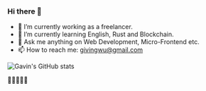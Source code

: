 ### Hi there 👋

- 🔭 I’m currently working as a freelancer.
- 🌱 I’m currently learning English, Rust and Blockchain.
- 💬 Ask me anything on Web Development, Micro-Frontend etc.
- 📫 How to reach me: givingwu@gmail.com

![Gavin's GitHub stats](https://github-readme-stats.vercel.app/api?username=givingwu&show_icons=true)

🚀🚀🚀🚀🚀
